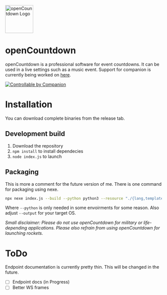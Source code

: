 <img alt="openCountdown Logo" height="90px" src="https://git.project-name-here.de/Project-Name-Here/openCountdown/raw/branch/master/static/logo/logoProposal.svg">

# openCountdown
openCountdown is a professional software for event countdowns. It can be used in a live settings such as a music event. 
Support for companion is currently being worked on [here](https://github.com/bitfocus/companion-module-pnh-opencountdown).

<a href="https://bitfocus.io/companion/?ref=pnh-Opencountdown" target="_new"><img alt="Controllable by Companion" src="https://bitfocus.io/companion-badge.png?ref=pnh-Opencountdown"></a>

# Installation
You can download complete binaries from the release tab.
## Development build
1. Download the repository
2. `npm install` to install dependecies
3. `node index.js` to launch

## Packaging
This is more a comment for the future version of me. There is one command for packaging using nexe.
```bash
npx nexe index.js --build --python python3 --resource "./{lang,templates,static}/**/*" --ouput "openCountdown.exe”
```
Where `--python` is only needed in some envoirments for some reason. Also  adjust `--output` for your target OS.

*Small disclaimer: Please do not use openCountdown for military or life-depending applications. Please also refrain from using openCountdown for launching rockets.*



# ToDo
Endpoint documentation is currently pretty thin. This will be changed in the future.
- [ ] Endpoint docs (in Progress)
- [ ] Better WS frames